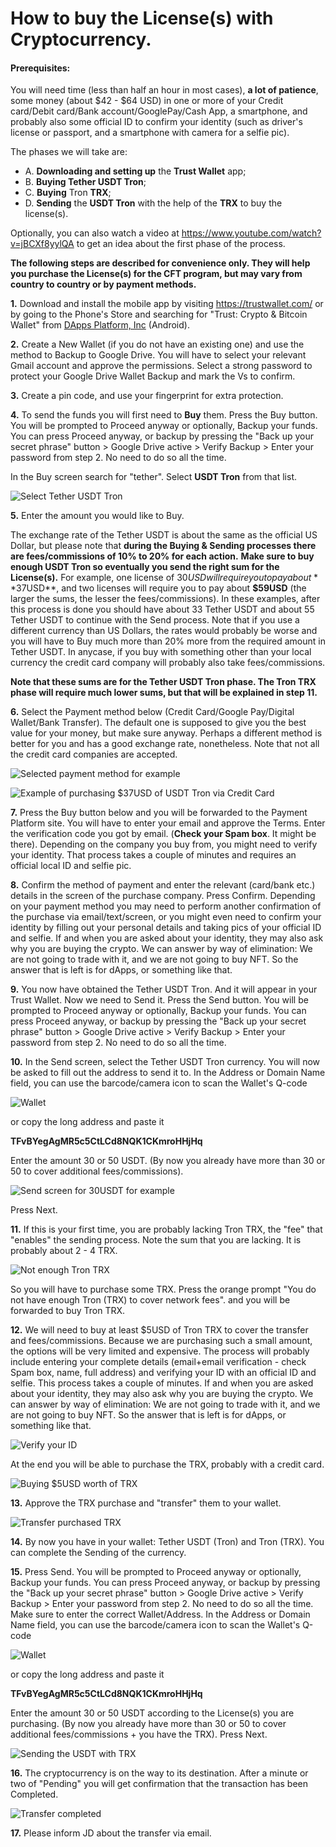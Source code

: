 # How to buy the License(s) with Cryptocurrency.

#### Prerequisites:

You will need time (less than half an hour in most cases), **a lot of patience**, some money (about $42 - $64 USD) in one or more of your Credit card/Debit card/Bank account/GooglePay/Cash App, a smartphone, and probably also some official ID to confirm your identity (such as driver's license or passport, and a smartphone with camera for a selfie pic).

The phases we will take are:
* A. **Downloading and setting up** the **Trust Wallet** app; 
* B. **Buying Tether USDT Tron**; 
* C. **Buying** Tron **TRX**; 
* D. **Sending** the **USDT Tron** with the help of the **TRX** to buy the license(s).

Optionally, you can also watch a video at https://www.youtube.com/watch?v=jBCXf8yylQA to get an idea about the first phase of the process.

**The following steps are described for convenience only. They will help you purchase the License(s) for the CFT program, but may vary from country to country or by payment methods.**

**1.** Download and install the mobile app by visiting https://trustwallet.com/ or by going to the Phone's Store and searching for "Trust: Crypto & Bitcoin Wallet" from [DApps Platform, Inc](https://play.google.com/store/apps/developer?id=DApps+Platform,+Inc.) (Android).

**2.** Create a New Wallet (if you do not have an existing one) and use the method to Backup to Google Drive. You will have to select your relevant Gmail account and approve the permissions. Select a strong password to protect your Google Drive Wallet Backup and mark the Vs to confirm.

**3.** Create a pin code, and use your fingerprint for extra protection.

**4.** To send the funds you will first need to **Buy** them. Press the Buy button. You will be prompted to Proceed anyway or optionally, Backup your funds. You can press Proceed anyway, or backup by pressing the "Back up your secret phrase" button  >  Google Drive active >  Verify Backup > Enter your password from step 2. 
No need to do so all the time.

In the Buy screen search for "tether". 
Select **USDT Tron** from that list.

![Select Tether USDT Tron](img/crypto0.jpg)

**5.** Enter the amount you would like to Buy.

The exchange rate of the Tether USDT is about the same as the official US Dollar, but please note that **during the Buying & Sending processes there are fees/commissions of 10% to 20% for each action.**
**Make sure to buy enough USDT Tron so eventually you send the right sum for the License(s).**
For example, one license of $30USD will require you to pay about **$37USD**, and two licenses will require you to pay about **$59USD** (the larger the sums, the lesser the fees/commissions).
In these examples, after this process is done you should have about 33 Tether USDT and about 55 Tether USDT to continue with the Send process.
Note that if you use a different currency than US Dollars, the rates would probably be worse and you will have to Buy much more than 20% more from the required amount in Tether USDT. In anycase, if you buy with something other than your local currency the credit card company will probably also take fees/commissions.

**Note that these sums are for the Tether USDT Tron phase. The Tron TRX phase will require much lower sums, but that will be explained in step 11.**

**6.** Select the Payment method below (Credit Card/Google Pay/Digital Wallet/Bank Transfer). The default one is supposed to give you the best value for your money, but make sure anyway. Perhaps a different method is better for you and has a good exchange rate, nonetheless.
Note that not all the credit card companies are accepted.

![Selected payment method for example](img/crypto1.jpg)

![Example of purchasing $37USD of USDT Tron via Credit Card](img/crypto2.jpg)

**7.** Press the Buy button below and you will be forwarded to the Payment Platform site. You will have to enter your email and approve the Terms.
Enter the verification code you got by email. (**Check your Spam box**. It might be there).
Depending on the company you buy from, you might need to verify your identity. That process takes a couple of minutes and requires an official local ID and selfie pic.

**8.** Confirm the method of payment and enter the relevant (card/bank etc.) details in the screen of the purchase company.
Press Confirm.
Depending on your payment method you may need to perform another confirmation of the purchase via email/text/screen, or you might even need to confirm your identity by filling out your personal details and taking pics of your official ID and selfie. If and when you are asked about your identity, they may also ask why you are buying the crypto. We can answer by way of elimination: We are not going to trade with it, and we are not going to buy NFT. So the answer that is left is for dApps, or something like that.

**9.** You now have obtained the Tether USDT Tron. And it will appear in your Trust Wallet.
Now we need to Send it.
Press the Send button.
You will be prompted to Proceed anyway or optionally, Backup your funds. You can press Proceed anyway, or backup by pressing the "Back up your secret phrase" button  >  Google Drive active >  Verify Backup > Enter your password from step 2. No need to do so all the time.

**10.** In the Send screen, select the Tether USDT Tron currency. You will now be asked to fill out the address to send it to.
In the Address or Domain Name field, you can use the barcode/camera icon to scan the Wallet's Q-code 

![Wallet](img/wallet.png)

or copy the long address and paste it

**TFvBYegAgMR5c5CtLCd8NQK1CKmroHHjHq**

Enter the amount 30 or 50 USDT. (By now you already have more than 30 or 50 to cover additional fees/commissions).

![Send screen for 30USDT for example](img/crypto3.jpg)

Press Next.

**11.** If this is your first time, you are probably lacking Tron TRX, the "fee" that "enables" the sending process.
Note the sum that you are lacking. It is probably about 2 - 4 TRX.

![Not enough Tron TRX](img/crypto7.jpg)

So you will have to purchase some TRX.
Press the orange prompt "You do not have enough Tron (TRX) to cover network fees". and you will be forwarded to buy Tron TRX.

**12.** We will need to buy at least $5USD of Tron TRX to cover the transfer and fees/commissions.
Because we are purchasing such a small amount, the options will be very limited and expensive.
The process will probably include entering your complete details (email+email verification - check Spam box, name, full address) and verifying your ID with an official ID and selfie.  This process takes a couple of minutes. If and when you are asked about your identity, they may also ask why you are buying the crypto. We can answer by way of elimination: We are not going to trade with it, and we are not going to buy NFT. So the answer that is left is for dApps, or something like that.

![Verify your ID](img/crypto8.jpg)

At the end you will be able to purchase the TRX, probably with a credit card.

![Buying $5USD worth of TRX](img/crypto4.jpg)

**13.** Approve the TRX purchase and "transfer" them to your wallet.

![Transfer purchased TRX](img/crypto5.jpg)

**14.** By now you have in your wallet: Tether USDT (Tron) and Tron (TRX). You can complete the Sending of the currency.

**15.** Press Send.
You will be prompted to Proceed anyway or optionally, Backup your funds. You can press Proceed anyway, or backup by pressing the "Back up your secret phrase" button  >  Google Drive active >  Verify Backup > Enter your password from step 2. No need to do so all the time.
Make sure to enter the correct Wallet/Address.
In the Address or Domain Name field, you can use the barcode/camera icon to scan the Wallet's Q-code 

![Wallet](img/wallet.png)

or copy the long address and paste it

**TFvBYegAgMR5c5CtLCd8NQK1CKmroHHjHq**

Enter the amount 30 or 50 USDT according to the License(s) you are purchasing. (By now you already have more than 30 or 50 to cover additional fees/commissions + you have the TRX).
Press Next.

![Sending the USDT with TRX](img/crypto6.jpg)

**16.** The cryptocurrency is on the way to its destination. After a minute or two of "Pending" you will get confirmation that the transaction has been Completed.

![Transfer completed](img/crypto9.jpg)

**17.** Please inform JD about the transfer via email.
